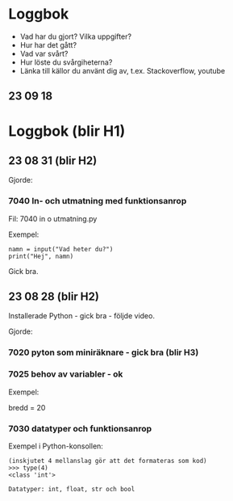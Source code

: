 Loggbok
=================

* Vad har du gjort? Vilka uppgifter?
* Hur har det gått?
* Vad var svårt? 
* Hur löste du svårgiheterna?
* Länka till källor du använt dig av, t.ex. Stackoverflow, youtube

23 09 18
-------------

Loggbok (blir H1)
=========================

23 08 31 (blir H2)
----------------
Gjorde:
### 7040 In- och utmatning med funktionsanrop
Fil: 7040 in o utmatning.py

Exempel:

    namn = input("Vad heter du?")
    print("Hej", namn)

Gick bra.



23 08 28 (blir H2)
-------
Installerade Python - gick bra - följde video.

Gjorde: 

### 7020 pyton som miniräknare - gick bra (blir H3)
###  7025 behov av variabler - ok
Exempel:

bredd = 20

### 7030 datatyper och funktionsanrop 
Exempel i  Python-konsollen:

    (inskjutet 4 mellanslag gör att det formateras som kod)
    >>> type(4)
    <class 'int'>

    Datatyper: int, float, str och bool
    


